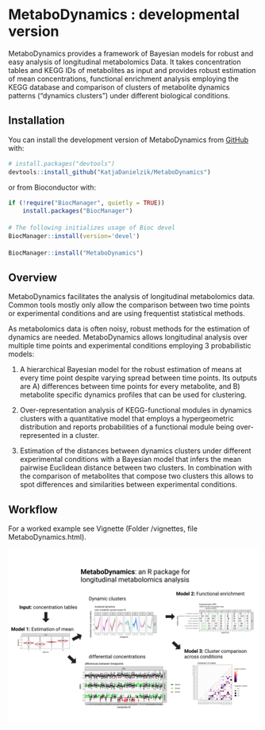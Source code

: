 
<!-- README.md is generated from README.Rmd. Please edit that file -->

# MetaboDynamics : developmental version

<!-- badges: start -->
<!-- badges: end -->

MetaboDynamics provides a framework of Bayesian models for robust and
easy analysis of longitudinal metabolomics Data. It takes concentration
tables and KEGG IDs of metabolites as input and provides robust
estimation of mean concentrations, functional enrichment analysis
employing the KEGG database and comparison of clusters of metabolite
dynamics patterns (“dynamics clusters”) under different biological
conditions.

## Installation

You can install the development version of MetaboDynamics from
[GitHub](https://github.com/) with:

``` r
# install.packages("devtools")
devtools::install_github("KatjaDanielzik/MetaboDynamics")
```

or from Bioconductor with:

``` r
if (!require("BiocManager", quietly = TRUE))
    install.packages("BiocManager")

# The following initializes usage of Bioc devel
BiocManager::install(version='devel')

BiocManager::install("MetaboDynamics")
```

## Overview

MetaboDynamics facilitates the analysis of longitudinal metabolomics
data. Common tools mostly only allow the comparison between two time
points or experimental conditions and are using frequentist statistical
methods.

As metabolomics data is often noisy, robust methods for the estimation
of dynamics are needed. MetaboDynamics allows longitudinal analysis over
multiple time points and experimental conditions employing 3
probabilistic models:

1)  A hierarchical Bayesian model for the robust estimation of means at
    every time point despite varying spread between time points. Its
    outputs are A) differences between time points for every metabolite,
    and B) metabolite specific dynamics profiles that can be used for
    clustering.

2)  Over-representation analysis of KEGG-functional modules in dynamics
    clusters with a quantitative model that employs a hypergeometric
    distribution and reports probabilities of a functional module being
    over-represented in a cluster.

3)  Estimation of the distances between dynamics clusters under
    different experimental conditions with a Bayesian model that infers
    the mean pairwise Euclidean distance between two clusters. In
    combination with the comparison of metabolites that compose two
    clusters this allows to spot differences and similarities between
    experimental conditions.

## Workflow

For a worked example see Vignette (Folder /vignettes, file
MetaboDynamics.html).

![](man/figures/README-MetaboDynamics_pitch.png)
